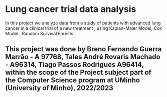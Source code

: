 # Lung cancer trial data analysis 

In this project we analyze data from a study of patients with advanced lung cancer in a clinical trial of a new treatment , using Kaplan-Maier Model, Cox Model , Random Survival Forests .

## This project was done by Breno Fernando Guerra Marrão  - A 97768, Tales André Rovaris Machado - A96314, Tiago Passos Rodrigues A96414, within the scope of the Project subject  part of the Computer Science program at UMinho (University of Minho), 2022/2023
